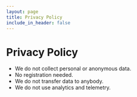 ```yaml
---
layout: page
title: Privacy Policy
include_in_header: false
---
```


# Privacy Policy

* We do not collect personal or anonymous data.
* No registration needed.
* We do not transfer data to anybody.
* We do not use analytics and telemetry.
